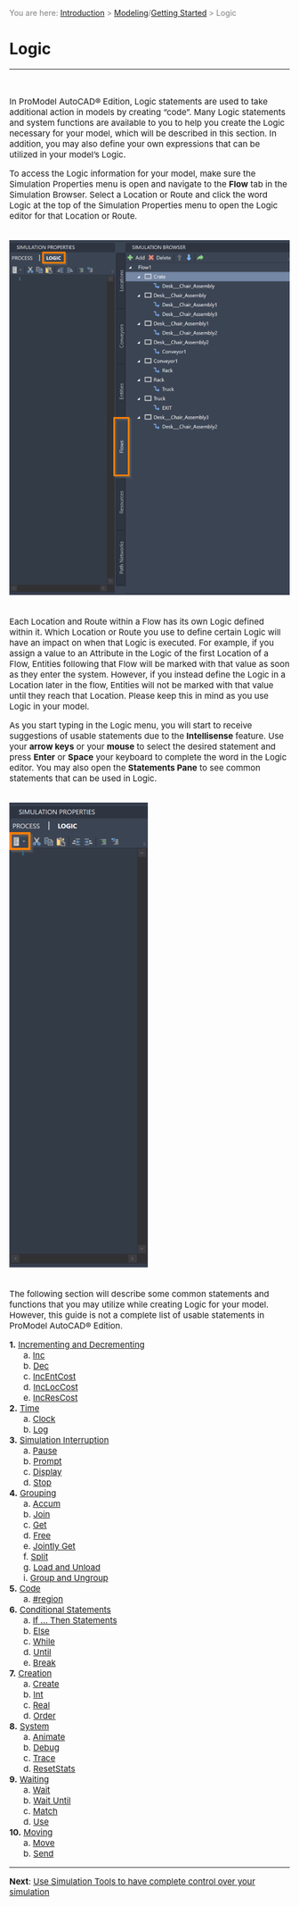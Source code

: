 ﻿<span style="color:grey">
<span style="font-size:14px">

You are here: [Introduction](/pmacad/help/topic?page=Help/Docs/PMADHelpHome.md) > [Modeling](/pmacad/help/topic?page=Help/Docs/Modeling/Modeling.md)/[Getting Started](/pmacad/help/topic?page=Help/Docs/GettingStarted/GettingStarted.md) > Logic

</span>
</span></span>

# **Logic**
***
<span style="font-size:15px">
<br>

In ProModel AutoCAD® Edition, Logic statements are used to take additional action in models by creating “code”. 
Many Logic statements and system functions are available to you to help you create the Logic necessary for your model, which will be described in this section. 
In addition, you may also define your own expressions that can be utilized in your model’s Logic. 

To access the Logic information for your model, make sure the Simulation Properties menu is open and navigate to the **Flow** tab in the Simulation Browser. 
Select a Location or Route and click the word Logic at the top of the Simulation Properties menu to open the Logic editor for that Location or Route. 

<br>

<img src="Logic_Highlight.png" alt="Logic Highlight">

<br>
<br>

Each Location and Route within a Flow has its own Logic defined within it. 
Which Location or Route you use to define certain Logic will have an impact on when that Logic is executed. 
For example, if you assign a value to an Attribute in the Logic of the first Location of a Flow, Entities following that Flow will be marked with that value as soon as they enter the system. 
However, if you instead define the Logic in a Location later in the flow, Entities will not be marked with that value until they reach that Location.
Please keep this in mind as you use Logic in your model.

As you start typing in the Logic menu, you will start to receive suggestions of usable statements due to the **Intellisense** feature. 
Use your **arrow keys** or your **mouse** to select the desired statement and press **Enter** or **Space** your keyboard to complete the word in the Logic editor. 
You may also open the **Statements Pane** to see common statements that can be used in Logic.  

<br>

<img src="Statements_Pane.png" alt="Statements Pane">

<br>
<br>

The following section will describe some common statements and functions that you may utilize while creating Logic for your model. 
However, this guide is not a complete list of usable statements in ProModel AutoCAD® Edition.

**1.** [Incrementing and Decrementing](/pmacad/help/topic?page=Help/Docs/Modeling/Logic/IncrementingAndDecrementing/Incrementing_and_Decrementing.md)   
&nbsp;&nbsp;&nbsp;&nbsp;&nbsp;&nbsp;a. [Inc](/pmacad/help/topic?page=Help/Docs/Modeling/Logic/IncrementingAndDecrementing/Incrementing_and_Decrementing.md#inc)   
&nbsp;&nbsp;&nbsp;&nbsp;&nbsp;&nbsp;b. [Dec](/pmacad/help/topic?page=Help/Docs/Modeling/Logic/IncrementingAndDecrementing/Incrementing_and_Decrementing.md#dec)    
&nbsp;&nbsp;&nbsp;&nbsp;&nbsp;&nbsp;c. [IncEntCost](/pmacad/help/topic?page=Help/Docs/Modeling/Logic/IncrementingAndDecrementing/Incrementing_and_Decrementing.md#incentcost)   
&nbsp;&nbsp;&nbsp;&nbsp;&nbsp;&nbsp;d. [IncLocCost](/pmacad/help/topic?page=Help/Docs/Modeling/Logic/IncrementingAndDecrementing/Incrementing_and_Decrementing.md#incloccost)   
&nbsp;&nbsp;&nbsp;&nbsp;&nbsp;&nbsp;e. [IncResCost](/pmacad/help/topic?page=Help/Docs/Modeling/Logic/IncrementingAndDecrementing/Incrementing_and_Decrementing.md#increscost)   
**2.** [Time](/pmacad/help/topic?page=Help/Docs/Modeling/Logic/Time/Time.md)  
&nbsp;&nbsp;&nbsp;&nbsp;&nbsp;&nbsp;a. [Clock](/pmacad/help/topic?page=Help/Docs/Modeling/Logic/Time/Time.md#clock)  
&nbsp;&nbsp;&nbsp;&nbsp;&nbsp;&nbsp;b. [Log](/pmacad/help/topic?page=Help/Docs/Modeling/Logic/Time/Time.md#log)  
**3.** [Simulation Interruption](/pmacad/help/topic?page=Help/Docs/Modeling/Logic/SimulationInterruption/Simulation_Interruption.md)  
&nbsp;&nbsp;&nbsp;&nbsp;&nbsp;&nbsp;a. [Pause](/pmacad/help/topic?page=Help/Docs/Modeling/Logic/SimulationInterruption/Simulation_Interruption.md#pause)  
&nbsp;&nbsp;&nbsp;&nbsp;&nbsp;&nbsp;b. [Prompt](/pmacad/help/topic?page=Help/Docs/Modeling/Logic/SimulationInterruption/Simulation_Interruption.md#prompt)  
&nbsp;&nbsp;&nbsp;&nbsp;&nbsp;&nbsp;c. [Display](/pmacad/help/topic?page=Help/Docs/Modeling/Logic/SimulationInterruption/Simulation_Interruption.md#display)  
&nbsp;&nbsp;&nbsp;&nbsp;&nbsp;&nbsp;d. [Stop](/pmacad/help/topic?page=Help/Docs/Modeling/Logic/SimulationInterruption/Simulation_Interruption.md#stop)  
**4.** [Grouping](/pmacad/help/topic?page=Help/Docs/Modeling/Logic/Grouping/Grouping.md)   
&nbsp;&nbsp;&nbsp;&nbsp;&nbsp;&nbsp;a. [Accum](/pmacad/help/topic?page=Help/Docs/Modeling/Logic/Grouping/Grouping.md#accum)   
&nbsp;&nbsp;&nbsp;&nbsp;&nbsp;&nbsp;b. [Join](/pmacad/help/topic?page=Help/Docs/Modeling/Logic/Grouping/Grouping.md#join)   
&nbsp;&nbsp;&nbsp;&nbsp;&nbsp;&nbsp;c. [Get](/pmacad/help/topic?page=Help/Docs/Modeling/Logic/Grouping/Grouping.md#get)   
&nbsp;&nbsp;&nbsp;&nbsp;&nbsp;&nbsp;d. [Free](/pmacad/help/topic?page=Help/Docs/Modeling/Logic/Grouping/Grouping.md#free)   
&nbsp;&nbsp;&nbsp;&nbsp;&nbsp;&nbsp;e. [Jointly Get](/pmacad/help/topic?page=Help/Docs/Modeling/Logic/Grouping/Grouping.md#jointly-get)   
&nbsp;&nbsp;&nbsp;&nbsp;&nbsp;&nbsp;f. [Split](/pmacad/help/topic?page=Help/Docs/Modeling/Logic/Grouping/Grouping.md#split)   
&nbsp;&nbsp;&nbsp;&nbsp;&nbsp;&nbsp;g. [Load and Unload](/pmacad/help/topic?page=Help/Docs/Modeling/Logic/Grouping/Grouping.md#load-and-unload)   
&nbsp;&nbsp;&nbsp;&nbsp;&nbsp;&nbsp;i. [Group and Ungroup](/pmacad/help/topic?page=Help/Docs/Modeling/Logic/Grouping/Grouping.md#group-and-ungroup)   
**5.** [Code](/pmacad/help/topic?page=Help/Docs/Modeling/Logic/Code/Code.md)   
&nbsp;&nbsp;&nbsp;&nbsp;&nbsp;&nbsp;a. [#region](/pmacad/help/topic?page=Help/Docs/Modeling/Logic/Code/Code.md#region)   
**6.** [Conditional Statements](/pmacad/help/topic?page=Help/Docs/Modeling/Logic/ConditionalStatements/Conditional_Statements.md)    
&nbsp;&nbsp;&nbsp;&nbsp;&nbsp;&nbsp;a. [If ... Then Statements](/pmacad/help/topic?page=Help/Docs/Modeling/Logic/ConditionalStatements/Conditional_Statements.md#if--then-statements)    
&nbsp;&nbsp;&nbsp;&nbsp;&nbsp;&nbsp;b. [Else](/pmacad/help/topic?page=Help/Docs/Modeling/Logic/ConditionalStatements/Conditional_Statements.md#else)    
&nbsp;&nbsp;&nbsp;&nbsp;&nbsp;&nbsp;c. [While](/pmacad/help/topic?page=Help/Docs/Modeling/Logic/ConditionalStatements/Conditional_Statements.md#while)    
&nbsp;&nbsp;&nbsp;&nbsp;&nbsp;&nbsp;d. [Until](/pmacad/help/topic?page=Help/Docs/Modeling/Logic/ConditionalStatements/Conditional_Statements.md#until)    
&nbsp;&nbsp;&nbsp;&nbsp;&nbsp;&nbsp;e. [Break](/pmacad/help/topic?page=Help/Docs/Modeling/Logic/ConditionalStatements/Conditional_Statements.md#break)    
**7.** [Creation](/pmacad/help/topic?page=Help/Docs/Modeling/Logic/Creation/Creation.md)    
&nbsp;&nbsp;&nbsp;&nbsp;&nbsp;&nbsp;a. [Create](/pmacad/help/topic?page=Help/Docs/Modeling/Logic/Creation/Creation.md#create)    
&nbsp;&nbsp;&nbsp;&nbsp;&nbsp;&nbsp;b. [Int](/pmacad/help/topic?page=Help/Docs/Modeling/Logic/Creation/Creation.md#int)    
&nbsp;&nbsp;&nbsp;&nbsp;&nbsp;&nbsp;c. [Real](/pmacad/help/topic?page=Help/Docs/Modeling/Logic/Creation/Creation.md#real)    
&nbsp;&nbsp;&nbsp;&nbsp;&nbsp;&nbsp;d. [Order](/pmacad/help/topic?page=Help/Docs/Modeling/Logic/Creation/Creation.md#order)    
**8.** [System](/pmacad/help/topic?page=Help/Docs/Modeling/Logic/System/System.md)    
&nbsp;&nbsp;&nbsp;&nbsp;&nbsp;&nbsp;a. [Animate](/pmacad/help/topic?page=Help/Docs/Modeling/Logic/System/System.md#animate)    
&nbsp;&nbsp;&nbsp;&nbsp;&nbsp;&nbsp;b. [Debug](/pmacad/help/topic?page=Help/Docs/Modeling/Logic/System/System.md#debug)    
&nbsp;&nbsp;&nbsp;&nbsp;&nbsp;&nbsp;c. [Trace](/pmacad/help/topic?page=Help/Docs/Modeling/Logic/System/System.md#trace)    
&nbsp;&nbsp;&nbsp;&nbsp;&nbsp;&nbsp;d. [ResetStats](/pmacad/help/topic?page=Help/Docs/Modeling/Logic/System/System.md#resetstats)    
**9.** [Waiting](/pmacad/help/topic?page=Help/Docs/Modeling/Logic/Waiting/Waiting.md)   
&nbsp;&nbsp;&nbsp;&nbsp;&nbsp;&nbsp;a. [Wait](/pmacad/help/topic?page=Help/Docs/Modeling/Logic/Waiting/Waiting.md#wait)   
&nbsp;&nbsp;&nbsp;&nbsp;&nbsp;&nbsp;b. [Wait Until](/pmacad/help/topic?page=Help/Docs/Modeling/Logic/Waiting/Waiting.md#wait-until)   
&nbsp;&nbsp;&nbsp;&nbsp;&nbsp;&nbsp;c. [Match](/pmacad/help/topic?page=Help/Docs/Modeling/Logic/Waiting/Waiting.md#match)   
&nbsp;&nbsp;&nbsp;&nbsp;&nbsp;&nbsp;d. [Use](/pmacad/help/topic?page=Help/Docs/Modeling/Logic/Waiting/Waiting.md#use)   
**10.** [Moving](/pmacad/help/topic?page=Help/Docs/Modeling/Logic/Moving/Moving.md)   
&nbsp;&nbsp;&nbsp;&nbsp;&nbsp;&nbsp;a. [Move](/pmacad/help/topic?page=Help/Docs/Modeling/Logic/Moving/Moving.md#move)   
&nbsp;&nbsp;&nbsp;&nbsp;&nbsp;&nbsp;b. [Send](/pmacad/help/topic?page=Help/Docs/Modeling/Logic/Moving/Moving.md#send)   

---

**Next**: [Use Simulation Tools to have complete control over your simulation](/pmacad/help/topic?page=Help/Docs/Simulation/Simulation_Tools.md) 


</span>
